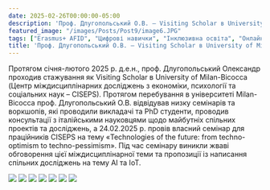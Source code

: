 ```yaml
---
date: 2025-02-26T00:00:00-05:00
description: 'Проф. Длугопольський О.В. – Visiting Scholar в University of Milan-Bicocca'
featured_image: "/images/Posts/Post9/image6.JPG"
tags: ["Erasmus+ AFID", "Цифрові навички", "Інклюзивна освіта", "Онлайн-навчання", "Підготовка викладачів", "MS Teams", "Громадська синергія", "Міжнародна співпраця", "Заклади вищої освіти України"]
title: 'Проф. Длугопольський О.В. – Visiting Scholar в University of Milan-Bicocca'
---
```


Протягом січня-лютого 2025 р. д.е.н., проф. Длугопольський Олександр проходив стажування як Visiting Scholar в University of Milan-Bicocca (Центр міждисциплінарних досліджень з економіки, психології та соціальних наук – CISEPS). Протягом перебування в університеті Milan-Bicocca проф. Длугопольський О.В. відвідував низку семінарів та воркшопів, які проводили викладачі та PhD студенти, проводив консультації з італійськими науковцями щодо майбутніх спільних проектів та досліджень, а 24.02.2025 р. провів власний семінар для праційників CISEPS на тему «Technologies of the future: from techno-optimism to techno-pessimism». Під час семінару виникли жваві обговорення цієї міждисциплінарної теми та пропозиції із написання спільних досліджень на тему AI та IoT.
<br/>

<img src="/images/Posts/Post9/image4.JPG"/>
<img src="/images/Posts/Post9/image1.JPG"/>
<img src="/images/Posts/Post9/image2.JPG"/>
<img src="/images/Posts/Post9/image3.JPG"/>
<img src="/images/Posts/Post9/image5.JPG"/>
<img src="/images/Posts/Post9/image6.JPG"/>
<img src="/images/Posts/Post9/image7.JPG"/>
